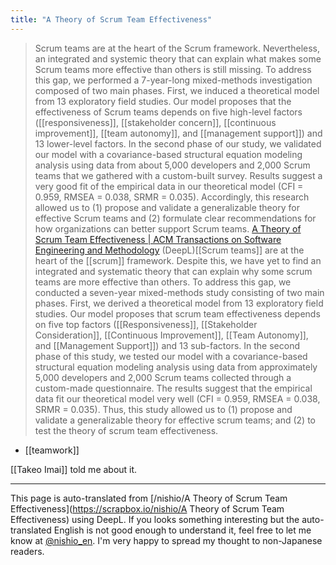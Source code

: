 ```yaml
---
title: "A Theory of Scrum Team Effectiveness"
---
```


> Scrum teams are at the heart of the Scrum framework. Nevertheless, an integrated and systemic theory that can explain what makes some Scrum teams more effective than others is still missing. To address this gap, we performed a 7-year-long mixed-methods investigation composed of two main phases. First, we induced a theoretical model from 13 exploratory field studies. Our model proposes that the effectiveness of Scrum teams depends on five high-level factors ([[responsiveness]], [[stakeholder concern]], [[continuous improvement]], [[team autonomy]], and [[management support]]) and 13 lower-level factors. In the second phase of our study, we validated our model with a covariance-based structural equation modeling analysis using data from about 5,000 developers and 2,000 Scrum teams that we gathered with a custom-built survey. Results suggest a very good fit of the empirical data in our theoretical model (CFI = 0.959, RMSEA = 0.038, SRMR = 0.035). Accordingly, this research allowed us to (1) propose and validate a generalizable theory for effective Scrum teams and (2) formulate clear recommendations for how organizations can better support Scrum teams.
[A Theory of Scrum Team Effectiveness | ACM Transactions on Software Engineering and Methodology](https://dl.acm.org/doi/10.1145/3571849)
(DeepL)[[Scrum teams]] are at the heart of the [[scrum]] framework. Despite this, we have yet to find an integrated and systematic theory that can explain why some scrum teams are more effective than others. To address this gap, we conducted a seven-year mixed-methods study consisting of two main phases. First, we derived a theoretical model from 13 exploratory field studies. Our model proposes that scrum team effectiveness depends on five top factors ([[Responsiveness]], [[Stakeholder Consideration]], [[Continuous Improvement]], [[Team Autonomy]], and [[Management Support]]) and 13 sub-factors. In the second phase of this study, we tested our model with a covariance-based structural equation modeling analysis using data from approximately 5,000 developers and 2,000 Scrum teams collected through a custom-made questionnaire. The results suggest that the empirical data fit our theoretical model very well (CFI = 0.959, RMSEA = 0.038, SRMR = 0.035). Thus, this study allowed us to (1) propose and validate a generalizable theory for effective scrum teams; and (2) to test the theory of scrum team effectiveness.

- [[teamwork]]

[[Takeo Imai]] told me about it.

---
This page is auto-translated from [/nishio/A Theory of Scrum Team Effectiveness](https://scrapbox.io/nishio/A Theory of Scrum Team Effectiveness) using DeepL. If you looks something interesting but the auto-translated English is not good enough to understand it, feel free to let me know at [@nishio_en](https://twitter.com/nishio_en). I'm very happy to spread my thought to non-Japanese readers.